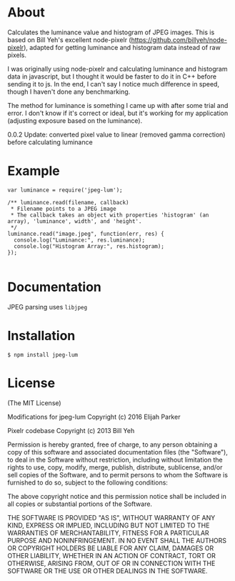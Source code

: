 About
========
Calculates the luminance value and histogram of JPEG images.  This is based on Bill Yeh's excellent node-pixelr (https://github.com/billyeh/node-pixelr), adapted for getting luminance and histogram data instead of raw pixels.

I was originally using node-pixelr and calculating luminance and histogram data in javascript, but I thought it would be faster to do it in C++ before sending it to js.  In the end, I can't say I notice much difference in speed, though I haven't done any benchmarking.

The method for luminance is something I came up with after some trial and error.  I don't know if it's correct or ideal, but it's working for my application (adjusting exposure based on the luminance).

0.0.2 Update: converted pixel value to linear (removed gamma correction) before calculating luminance

Example
==========
```
var luminance = require('jpeg-lum');

/** luminance.read(filename, callback)
 * Filename points to a JPEG image
 * The callback takes an object with properties 'histogram' (an array), 'luminance', width', and 'height'.
 */
luminance.read("image.jpeg", function(err, res) {
  console.log("Luminance:", res.luminance);
  console.log("Histogram Array:", res.histogram);
});


```

Documentation
===============
JPEG parsing uses `libjpeg`


Installation
===============
```
$ npm install jpeg-lum
```

License
=========

(The MIT License)

Modifications for jpeg-lum Copyright (c) 2016 Elijah Parker

Pixelr codebase Copyright (c) 2013 Bill Yeh

Permission is hereby granted, free of charge, to any person obtaining a copy
of this software and associated documentation files (the "Software"), to deal
in the Software without restriction, including without limitation the rights
to use, copy, modify, merge, publish, distribute, sublicense, and/or sell
copies of the Software, and to permit persons to whom the Software is
furnished to do so, subject to the following conditions:

The above copyright notice and this permission notice shall be included in
all copies or substantial portions of the Software.

THE SOFTWARE IS PROVIDED "AS IS", WITHOUT WARRANTY OF ANY KIND, EXPRESS OR
IMPLIED, INCLUDING BUT NOT LIMITED TO THE WARRANTIES OF MERCHANTABILITY,
FITNESS FOR A PARTICULAR PURPOSE AND NONINFRINGEMENT. IN NO EVENT SHALL THE
AUTHORS OR COPYRIGHT HOLDERS BE LIABLE FOR ANY CLAIM, DAMAGES OR OTHER
LIABILITY, WHETHER IN AN ACTION OF CONTRACT, TORT OR OTHERWISE, ARISING FROM,
OUT OF OR IN CONNECTION WITH THE SOFTWARE OR THE USE OR OTHER DEALINGS IN
THE SOFTWARE.
